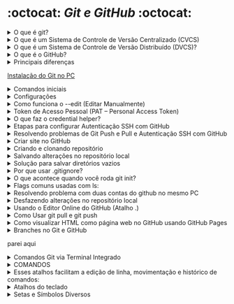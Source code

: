 # :octocat: *Git e GitHub* :octocat:

<!-- -------------------------------------------------------------------------------------------------------------------------------------------------------------- -->

<details><summary>O que é git?</summary>  
        
> O Git é um sistema de controle de versão distribuído (DVCS) que permite rastrear mudanças em arquivos de projetos, mantendo um histórico completo localmente no computador do desenvolvedor — sem necessidade de conexão com a internet ou servidor central.
Características principais:
- Controle de versão distribuído: cada desenvolvedor possui todo o histórico do projeto localmente.
- Alta performance e suporte a fluxo não linear: criação rápida de branches, merges eficientes e navegação complexa do histórico.
- Segurança e integridade: cada mudança é identificada por um hash (SHA‑1), garantindo que o histórico seja imutável e rastreável.
Código aberto: criado por Linus Torvalds e mantido por colaboradores (GPLv2).  
        
</details>  

<!-- -------------------------------------------------------------------------------------------------------------------------------------------------------------- -->

<details><summary>O que é um Sistema de Controle de Versão Centralizado (CVCS)</summary>
        
> Um CVCS (Centralized Version Control System) funciona com base em um repositório central onde todas as versões dos arquivos são armazenadas. Os desenvolvedores se conectam a esse servidor para fazer checkout de versões, enviar (commit) alterações e obter updates. É um modelo típico de cliente-servidor, onde:
    
- Os usuários baixam a versão mais recente do repositório central para suas máquinas.
- Fazem alterações localmente.
- Enviam (commit) essas alterações de volta ao repositório central.
- O servidor gerencia o histórico de versões e sincroniza os colaboradores.

Vantagens:

- Controle centralizado e visibilidade do que está sendo trabalhado.
- Curva de aprendizado mais baixa, mais fácil de configurar e usar — ideal para equipes menores e projetos simples.
- Bom com arquivos binários, pois não exige que cada usuário baixe todo o histórico.

Desvantagens:

- Ponto único de falha — se o servidor ficar offline, os commits e atualizações param.
- Dependência da rede: operações lentas ou travadas sem acesso ao servidor.
- Branching e merge costumam ser mais difíceis e propensos a conflitos.  

</details>  

<!-- -------------------------------------------------------------------------------------------------------------------------------------------------------------- -->

<details><summary>O que é um Sistema de Controle de Versão Distribuído (DVCS)?</summary>  
        
> Um DVCS (Distributed Version Control System) é um sistema de versionamento em que cada desenvolvedor possui uma cópia completa do repositório, incluindo todo o histórico de commits. Isso permite trabalhar offline, fazer commits locais, criar branches de forma ágil e depois sincronizar com outros repositórios quando necessário — sem depender de um servidor central.
    
Principais Vantagens:

- Alta disponibilidade e resiliência: todo clone funciona como um backup completo.
- Branching e merge eficientes: ramificações são rápidas e menos propensas a conflitos.
- Trabalho offline: operações como commits, diffs, log e reverts são feitas localmente, sem rede.

Importância dos DVCS hoje

1. Redundância e backup confiável - Cada desenvolvedor possui um repositório completo com histórico. Isso significa que, mesmo diante de falhas no servidor central, qualquer máquina local pode servir como uma fonte para restaurar o repositório principal.

2. Trabalho offline e maior produtividade - Operações como commit, diff, log e branch podem ser realizadas localmente, sem conexão com a internet, o que acelera o desenvolvimento e permite trabalhar em qualquer lugar.

3. Branches e merges fáceis e rápidos - DVCS tornam a criação de branches leve e ágil, e os merges são feitos localmente com mais rapidez, favorecendo workflows inovadores e experimentação segura.

4. Colaboração eficiente e escalável - Projetos open-source e equipes distribuídas se beneficiam de forma significativa: cada colaborador pode trabalhar à vontade, enviar pull requests, e mesclar alterações sem travar o fluxo de todos.

5. Desempenho elevado - Como a maioria das tarefas é feita localmente, o desempenho é superior — commits e outras operações são instantâneos comparados aos sistemas centralizados.

6. Traçabilidade e auditoria - É possível rastrear quem fez o quê, quando e por quê. Isso aumenta responsabilidade, facilita auditoria e manutenção de qualidade do código.

7. Resiliência contra falhas - Sem um ponto único de falha, o ambiente de desenvolvimento se torna robusto. Mesmo que o servidor central apresente problemas, o trabalho continua normalmente localmente.

8. Flexibilidade para workflows avançados - DVCS suportam modelos como forks, pull requests, emergentes em plataformas modernas (GitHub, GitLab etc.), facilitando revisões, CI/CD e governança distribuída.

9. Adotado por projetos e empresas líderes - Git, o DVCS mais usado, é padrão na comunidade de código aberto e adotado em larga escala por empresas como Google e Facebook. Ferramentas como Mercurial e Bazaar também se destacam nesse ecossistema.

10. Adoção ampla (Git como padrão de fato) - Git é hoje o sistema de controle de versão distribuído mais utilizado no mundo — estima-se que mais de 95% dos desenvolvedores o utilizem como sua ferramenta principal 

Vantagens: Controle de histórico, Trabalho em Equipe, Ramificação do projeto, Segurança, Organização.  

</details>  

<!-- -------------------------------------------------------------------------------------------------------------------------------------------------------------- -->

<details><summary>O que é o GitHub?</summary>

> O GitHub é uma plataforma online de hospedagem de repositórios Git, com foco em colaboração entre desenvolvedores.
> Permite que equipes armazenem, compartilhem e trabalhem em projetos de forma colaborativa na nuvem .

Recursos úteis do GitHub:

- Pull Requests: propôs, revisou e discute alterações antes de integrá-las ao código principal.
- Issues e quadros de projeto: ferramenta integrada para rastrear bugs ou gerenciar tarefas.
- Integração de CI/CD: com GitHub Actions, automatiza testes, builds e deploys.
- GitHub Pages: hospeda sites estáticos diretamente do repositório.
- Segurança e permissões avançadas: inclui autenticação, controle de acesso e varredura de código.
- Recursos sociais e comunidade: wikis, social graph, feeds para facilitar colaboração e networking.

Propriedade: atualmente é de propriedade da Microsoft (adquirida em 2018)  

</details>  

<!-- -------------------------------------------------------------------------------------------------------------------------------------------------------------- -->

<details><summary>Principais diferenças</summary>

|Aspecto	|Git	|GitHub|
|:-----:|:-----:|:-----:|
|Natureza|	Software de linha de comando, local	| Plataforma online, baseada na web |
|Controle de versão	| Gerencia histórico localmente |	Hospedagem de repositórios Git na nuvem |
|Colaboração |	Básica (via repositório remoto manual)	| Avançada (pull requests, issues, revisão de código)|
|Conexão com Internet	| Não necessária para operações básicas	| Requer para acessar recursos da plataforma|
|Interface	| CLI (ou GUI de terceiros)	| Interface web amigável, com integrados visuais|
|Licença/Propriedade |	Software livre e aberto	| Serviço comercial (Microsoft), com planos gratuitos e pagos|
|Recursos extras	| Controla versões, branching, merges	| Ferramentas sociais, CI/CD, wikis, GitHub Pages|

</details>

<!-- -------------------------------------------------------------------------------------------------------------------------------------------------------------- -->

[Instalação do Git no PC](https://git-scm.com/book/pt-br/v2/Come%C3%A7ando-Instalando-o-Git)  

<!-- -------------------------------------------------------------------------------------------------------------------------------------------------------------- -->

<details><summary>Comandos iniciais</summary>
<pre>
echo "# NomeDoProjeto" >> README.md   # Cria um README inicial
git init                              # Inicializa o repositório local (cria pasta .git)
git add README.md                     # Adiciona o arquivo README à "stage"
git commit -m "first commit"          # Commita com uma mensagem inicial
git branch -M main                    # Renomeia a branch padrão para "main" (opcional)
git remote add origin https://github.com/seu-usuario/NomeDoProjeto.git  # Adiciona o repositório remoto
git push -u origin main               # Envia os commits locais para o GitHub e configura o rastreamento
</pre>

</details>

<!-- -------------------------------------------------------------------------------------------------------------------------------------------------------------- -->

<details><summary>Configurações</summary>

Clique com botão direito do mouse em uma pasta que deseja vincular com o GitHub. E selecione a opção "Open Git Bash here"

Digite: <pre>git config</pre>

O comando git config serve para configurar o comportamento do Git, permitindo definir diversas preferências —  
desde sua identidade (nome e e-mail) até personalizações avançadas como aliases e temas de cores, em níveis diferentes (local, global ou de sistema).

Você pode aplicar configurações em três níveis distintos:

|Nível	|Escopo	|Arquivo afetado|
|:-----:|:-----:|:-----:|
|<pre>--system</pre>	|Afeta todos os usuários e repositórios do sistema	|Ex: /etc/gitconfig|
|<pre>--global</pre>	|Afeta apenas o usuário atual	|~/.gitconfig|
|<pre>--local</pre> (padrão)	|Afeta somente o repositório em que está usando	|.git/config|

**Definir nome de usuário e e-mail (identidade dos commits)**

<pre>
  git config --global user.name "Seu Nome"
  git config --global user.email "seu.email@example.com"

  Confira com git config --list 
  git config user.name - para visualizar o nome
  git config user.email - para visualizar o e-mail
</pre>

**Para que serve esse comando?**

> * O Git utiliza duas informações essenciais para identificar quem fez cada alteração em um repositório: o nome do autor (user.name) e o e-mail do autor (user.email). 
Cada commit é carimbado com esses dados, tornando possível rastrear a autoria das alterações.
> * O uso da flag --global faz com que essas configurações sejam aplicadas a todos os repositórios do usuário no sistema, armazenando-as no arquivo ~/.gitconfig.

<pre>
        git config init.defaultBranch                        #Retornar a branch padrão
        git config --global init.defaultBranch main          #Para modificar para main utiliza o comando
        git config --global --list                           # retorna todas as configurações globais
</pre>

serves para abrir o arquivo de configuração global do Git (~/.gitconfig) diretamente no editor de texto padrão do Git, 
permitindo que você visualize e edite manualmente as configurações globais.

**Alterar o nome de usuário e e-mail globalmente**

<pre>
        git config --global user.name "Seu Novo Nome"             # Isso sobrescreve os valores antigos com os novos.
        git config --global user.email "novo-email@exemplo.com"   # Isso sobrescreve os valores antigos com os novos.
        git config --global --list                                # para confirmar
</pre>

**Alterar para um repositório específico (configuração local)**  

<pre>
        git config user.name "Nome para este repo"        # afeta apenas o repositório atual e deixa o valor global intacto.
        git config user.email "email@repo.com"            # afeta apenas o repositório atual e deixa o valor global intacto.
</pre>

**Remover configurações existentes**  

<pre>
        git config --global --unset user.name
        git config --global --unset user.email

        # Para remover todas as entradas duplicadas
        git config --global --unset-all user.name
        git config --global --unset-all user.email
</pre>  

</details>

<!-- -------------------------------------------------------------------------------------------------------------------------------------------------------------- -->  

<details><summary>Como funciona o --edit (Editar Manualmente)</summary>

O Git utiliza uma variável chamada core.editor para definir qual editor será usado ao editar arquivos com git config --edit.

Se você ainda não definiu um editor personalizado, o comando git config --global --edit usará o editor padrão do sistema, 
que pode ser o vi, vim, nano, ou outro, dependendo da configuração.

Ao editar e salvar o arquivo, suas alterações são imediatamente aplicadas à próxima execução de comandos Git.

<pre>git config --global --edit</pre>

### Como sair do editor Vim

Saia do modo de inserção. Se estiver digitando (modo "INSERT"), pressione Esc para voltar ao modo normal.

Digite o comando de saída desejado:

:wq → write (salvar) e quit (sair): salva as mudanças e fecha.

:q! → quit sem salvar: descarta alterações e fecha o editor.

Pressione Enter para confirmar o comando.

### Se você não se sente confortável usando o Vim, pode configurar um editor mais amigável como Nano ou VS Code:

<pre>git config --global core.editor "nano"</pre>
#### ou
<pre>git config --global core.editor "code --wait"</pre>

Após realizar a alteração no VScode é só salvar e fechar

</details>

<!-- -------------------------------------------------------------------------------------------------------------------------------------------------------------- -->


<details><summary>Token de Acesso Pessoal (PAT – Personal Access Token)</summary>
        
Antes de gerar um token, é importante garantir que seu endereço de e-mail esteja verificado no GitHub.

* Acesse Settings (Configurações) da sua conta.
* Vá até Emails (normalmente na seção "Access" ou similar).
* Verifique se há algum e-mail com status “unverified” (não verificado) e clique em Resend verification email se necessário.

Usando o formato fine-grained (mais seguro).
* No GitHub, clique no seu perfil → Settings.
* Acesse Developer settings na barra lateral.
* Vá em Personal access tokens → Fine‑grained tokens.
* Clique em Generate new token.
* Preencha:
    * Nome do token (para você identificar depois).
    * Data de expiração.
    * Permissões: defina quais repositórios serão acessados e quais operações são permitidas (escolha com base no menor privilégio necessário).
* Clique em Generate token e copie imediatamente. Não será mostrado novamente.


#### Usando o formato classic (mais global)
* Vá em Settings → Developer settings → Personal access tokens → Tokens (classic).
* Clique em Generate new token (classic).
* Defina o nome, data de expiração e selecione scopes (como repo para acesso a repositórios privados e públicos).
* Gere e copie o token imediatamente.


## Como usar o token no Git (via HTTPS)

<pre>git clone https://github.com/usuario/repositorio.git</pre>

No prompt de Git: 
* Use seu nome de usuário normal do GitHub.
* Quando pedir a senha, cole o token no lugar.

Para repositórios já existentes, basta atualizar o remoto:

<pre>git remote set-url origin https://username:seu-token@github.com/usuario/repositorio.git</pre>

</details>  

<!-- -------------------------------------------------------------------------------------------------------------------------------------------------------------- -->  

<details><summary>O que faz o credential helper?</summary>
<pre>
        
git config --global credential.helper store

git config --global --show-origin credential.helper  # saber de onde uma configuração do Git está sendo lida

git config --global credential.helper store # armazenar permanentemente suas credenciais (usuário e senha ou token) em um arquivo no seu disco, 
permitindo que você autentique automaticamente em operações futuras sem precisar digitar os dados toda vez.

git config --global credential.helper "cache --timeout=3600"        # Cache por 1 hora  

</pre>
🧠 Saiba mais - https://git-scm.com/book/en/v2/Git-Tools-Credential-Storage

> Sem um helper configurado, o Git solicitará suas credenciais toda vez que precisar autenticar com um repositório remoto.
> O helper automatiza esse processo, evitando a repetição e garantindo mais segurança ou conveniência, dependendo do tipo de armazenamento escolhido.


**Por que usar um credential helper?**

> Além de evitar digitação repetitiva, os helpers melhoram a segurança — especialmente quando usam armazenamento criptografado,
> como keychains ou managers do sistema. Em repositórios sensíveis, isso protege tokens ou senhas de exposição desnecessária.

**Como remover ou resetar o helper?**

<pre>
        git config --global --unset credential.helper        # volte a pedir suas credenciais a cada operação.
        
</pre>  

</details>

<!-- -------------------------------------------------------------------------------------------------------------------------------------------------------------- -->


<details><summary>Etapas para configurar Autenticação SSH com GitHub</summary>

1. Verifique se você já tem uma chave SSH. No terminal (Git Bash, Terminal, etc.), rode:

<pre>ls -al ~/.ssh</pre>

Gere uma nova chave SSH (Caso não tenha). Para criar uma chave segura, prefira o algoritmo ed25519:

<pre>ssh-keygen -t ed25519 -C "seu_email@exemplo.com"        # A flag -C adiciona um comentário (geralmente seu e-mail), útil para identificar a chave depois</pre>        .

Se seu sistema não suportar ed25519, use RSA:

<pre>ssh-keygen -t rsa -b 4096 -C "seu_email@exemplo.com"</pre>

Adicione a chave SSH ao SSH-agent. Inicie o SSH agent:

<pre>eval "$(ssh-agent -s)"</pre>

E adicione sua chave privada gerada:

ssh-add ~/.ssh/id_ed25519

Se for RSA, ajusta o nome do arquivo conforme necessário.

Copie a chave pública para o GitHub. Copie o conteúdo da chave pública:

<pre>
        clip < ~/.ssh/id_ed25519.pub          # Windows:
        pbcopy < ~/.ssh/id_ed25519.pub        # macOS
        cat ~/.ssh/id_ed25519.pub             # Linux:
</pre>

Teste sua conexão SSH. No terminal, digite:

<pre>ssh -T git@github.com</pre>

Você deverá ver algo como: Hi username! You've successfully authenticated, but GitHub does not provide shell access.

Use URLs SSH em vez de HTTPS. Para clonar novos repositórios via SSH:

<pre>git clone git@github.com:usuario/repositorio.git</pre>

Se já tiver um remoto configurado com HTTPS, altere para SSH:

<pre>git remote set-url origin git@github.com:usuario/repositorio.git</pre>

Ou siga o caminho pelo link https://docs.github.com/pt/authentication/connecting-to-github-with-ssh/checking-for-existing-ssh-keys

Se você já vir arquivos como id_rsa e id_rsa.pub — você já possui um par de chaves. Caso contrário, precisa gerar um.

Escolher o editor padrão para mensagens de commit:

<pre>git config --global core.editor "code --wait"</pre>  

</details>  

<!-- -------------------------------------------------------------------------------------------------------------------------------------------------------------- -->  

<details><summary>Resolvendo problemas de Git Push e Pull e Autenticação SSH com GitHub</summary>

Esse erro:

> git@github.com: Permission denied (publickey).
> fatal: Could not read from remote repository.
> Please make sure you have the correct access rights
> and the repository exists.


> significa que o Git não conseguiu autenticar usando sua chave SSH ao tentar acessar o repositório remoto no GitHub.

🔍 O que causa esse erro?

Esse erro ocorre geralmente por um dos seguintes motivos:

| Causa | Explicação |
|:-----:|:-----:|
| ❌ Chave SSH não configurada | Você ainda não gerou ou adicionou uma chave SSH no seu computador.|  
| ❌ Chave SSH não adicionada ao GitHub | Você tem uma chave, mas ela não está registrada no GitHub. |  
| ❌ Usando o endereço SSH sem ter suporte para ele | Você está tentando usar git@github.com:... (via SSH), mas nunca configurou o acesso SSH. |  
| 🔐 Permissões incorretas no repositório | Seu usuário não tem permissão para acessar esse repositório. |  
| 🧱 Firewall/SSH bloqueado | Algumas redes corporativas ou educacionais bloqueiam conexões SSH. |  
✅ Como resolver passo a passo
🛠️ 1. Verifique se você já tem uma chave SSH  
No terminal, digite:  
> `ls ~/.ssh`  

Procure por arquivos como id_rsa e id_rsa.pub ou id_ed25519 e id_ed25519.pub.  
Se não tiver, crie com:  
> `ssh-keygen -t ed25519 -C "seu-email@example.com"`  
> Pressione Enter para aceitar os valores padrão.

🔑 2. Adicione a chave SSH ao GitHub  
> Copie o conteúdo da sua chave pública:
> `cat ~/.ssh/id_ed25519.pub`  
> Vá para https://github.com/settings/keys  
> Clique em "New SSH key".  
> Cole a chave no campo e dê um nome (ex: "Meu PC").  

🔄 3. Adicione sua chave SSH ao agente  
- Execute:
> `eval "$(ssh-agent -s)"`  
> `ssh-add ~/.ssh/id_ed25519`  

📡 4. Teste sua conexão com o GitHub  
> `ssh -T git@github.com`  
> Se tudo estiver certo, a resposta será algo como:  
> `Hi seu-usuario! You've successfully authenticated, but GitHub does not provide shell access.`  

🔁 5. Alternativa: Use HTTPS em vez de SSH   
> Se preferir evitar SSH, mude a URL do repositório para HTTPS:  
> `git remote set-url origin https://github.com/seu-usuario/repositorio.git`  
> Aí você usará seu login/senha (ou token) ao fazer git push/git pull.  

Apareceu este erro  

```
To github.com:seu-repo/pasta.git  
 ! [rejected]        main -> main (fetch first)  
error: failed to push some refs to 'github.com:seu-repo/pasta.git'    
hint: Updates were rejected because the remote contains work that you do not    
hint: have locally. This is usually caused by another repository pushing to    
hint: the same ref. If you want to integrate the remote changes, use    
hint: 'git pull' before pushing again.    
hint: See the 'Note about fast-forwards' in 'git push --help' for details.    
```

Esse erro:  

```  
! [rejected]        main -> main (fetch first)  
error: failed to push some refs to 'github.com:seu-repo/pasta.git'  
hint: Updates were rejected because the remote contains work that you do not  
hint: have locally.
```  
> significa que o repositório remoto (no GitHub) já tem commits que não existem no seu repositório local, e por isso o Git rejeitou seu git push para evitar sobrescrever essas mudanças.

🧠 O que está acontecendo?  
> Você está tentando dar git push para a branch main.  
> Mas o Git detectou que o repositório remoto tem commits diferentes dos seus.    
> Para proteger o histórico do projeto, o Git exige que você primeiro atualize sua cópia local com git pull.  

✅ Como resolver corretamente  
📌 Etapa 1: Fazer o pull (trazendo as mudanças do remoto)  
- Se você ainda não fez git pull, faça agora:  
- `git pull origin main --rebase`  
- O --rebase tenta aplicar suas mudanças por cima das que estão no GitHub, evitando um commit de merge.  

📌 Etapa 2: Resolver conflitos (se houver)  
- Se houver conflitos, o Git mostrará os arquivos com problemas. Aí você precisa:  
- Abrir os arquivos com conflito.  
- Corrigir os trechos marcados (<<<<<<<, =======, >>>>>>>).  
- Salvar os arquivos.  
- Adicionar ao stage novamente:  
- `git add .`

Continuar o rebase:  
- `git rebase --continue`

📌 Etapa 3: Agora sim, faça o push  
- Depois de resolver tudo e estar atualizado com o repositório remoto:  
- `git push origin main`  
- ❗ Alternativa perigosa (forçar push – só se você souber o que está fazendo)    
- Se você quiser descartar tudo o que está no GitHub e forçar seu código local a sobrescrever, use:  
        - `git push origin main --force`  

> ⚠️ Isso pode apagar mudanças no GitHub feitas por outras pessoas. Evite esse comando se estiver colaborando com outras pessoas ou se não tiver certeza do que está fazendo.  

✅ Resumo do caminho seguro   
> `git pull origin main --rebase`    
> corrige conflitos se houver  
> `git push origin main`  

</details> 

<!-- -------------------------------------------------------------------------------------------------------------------------------------------------------------- -->  


<details><summary>Criar site no GitHub</summary>  

Suba os arquivos para o GitHub  

Usando Git no terminal:  

> `git init`  
> `git add .`  
> `git commit -m "first commit"`  
> `git branch -M main`  
> `git remote add origin https://github.com/seu-usuario/meu-site.git`  
> `git push -u origin main`

Ou via GitHub (upload manual):  
- Acesse seu repositório no GitHub.  
- Vá em Add file > Upload files.  
- Selecione todos os arquivos do seu projeto.  
- Clique em Commit changes.  

Configure o GitHub Pages    
- No repositório, clique em Settings.  
- Vá em Pages (geralmente no menu lateral).  
- Em Source, selecione:  
  - Branch: main  
  - Folder: / (root)  
  - Clique em Save.  
GitHub vai gerar uma URL como:
`https://seu-usuario.github.io/meu-site/`

Acesse suas páginas  
| Página | URL |  
|:-----:|:-----:|
| index.html | https://seu-usuario.github.io/meu-site/ |  
| contato.html | https://seu-usuario.github.io/meu-site/contato.html |  
| sobre.html | https://seu-usuario.github.io/meu-site/sobre.html | 


</details>  

<!-- -------------------------------------------------------------------------------------------------------------------------------------------------------------- -->  

<details><summary>Criando e clonando repositório</summary>  

       mkdir nome_da_pasta                   # Criar uma pasta simples  
       mkdir pasta1 pasta2 pasta3            # Criar múltiplas pastas de uma vez  
       mkdir projetos/react/app              # Criar uma pasta dentro de outra (subpastas)  
       mkdir -p projetos/react/app           # Criar subpastas automaticamente com -p  
       cd nome_da_pasta                      # Acessar a pasta criada  
       git init                              # Cria um novo repositório Git localmente na pasta onde você executa o comando.  
       ls                                    # lista os arquivos e pastas do diretório atual no terminal.  
       cat                                   # cat é um comando do terminal que significa "concatenate", mas na prática é muito usado para visualizar arquivos de texto.  
       config                                # config é apenas o nome do arquivo. Pode ser qualquer arquivo de texto com esse nome.  
       cat config                            # Mostra o conteúdo do arquivo config  
       cat .git/config                       # Mostra as configurações do repositório Git local  
       git clone <URL>                       # Copia (clona) um repositório Git que está no GitHub (ou outro servidor) para a sua máquina.  
       cd ..                                 # Volta um nível de diretório
       git remote add origin <URL>           # Explicando por partes: git remote: comando usado para gerenciar repositórios remotos (ex: GitHub, GitLab, Bitbucket).
                                             # add: subcomando que adiciona um novo repositório remoto.
                                             # origin: é o nome padrão usado para se referir ao repositório remoto. Você pode dar outro nome, mas "origin" é o mais comum.
                                             # <URL>: é o endereço do repositório remoto (por exemplo, https://github.com/seu-usuario/seu-repo.git ou git@github.com:seu-usuario/seu-repo.git).
                                             # liga seu repositório local ao repositório remoto, para que você possa:
                                             # Enviar (push) suas alterações com git push origin main
                                             # Receber (pull) atualizações com git pull origin main
                                             # Clonar repositórios a partir desse endereço
      Exemplo de uso completo:               
      git init                               # inicia o repositório local
      git add .                              # adiciona os arquivos
      git commit -m "primeiro commit"
      git remote add origin https://github.com/usuario/repositorio.git
      git push -u origin main                # envia para o repositório remoto
      cat config                             # exibir as configurações locais do repositório Git.                                                  

1. Vá até o repositório no GitHub  
👉 https://github.com/marconi4000/cristo_exaltado  
2. Clique no botão verde <> Code - Ele fica perto do canto superior direito do repositório.  
3. Copie a URL de clonagem Você verá opções como:  
* HTTPS → Mais simples e comum  
https://github.com/marconi4000/cristo_exaltado.git  
* SSH → Mais avançado (requer chave SSH configurada)  
Para iniciantes, use a opção HTTPS.  
Clique no ícone de copiar 📋.  
4. Abra o terminal e rode:  
git clone https://github.com/marconi4000/cristo_exaltado.git  
5. Entre na pasta clonada:  
cd cristo_exaltado  

git clone https://github.com/marconi4000/cristo_exaltado.git nome-do-diretório    # Cria um clone de uma pasta e renomeia  
`git remote -v`                   # Como verificar os remotes existentes    
`git remote add origin <URL>`       # Conecta seu repositório local ao repositório remoto no GitHub (ou outro servidor Git), usando o nome `origin`.   

</details>  

<!-- -------------------------------------------------------------------------------------------------------------------------------------------------------------- -->  

<details><summary>Salvando alterações no repositório local</summary>

       mkdir nome_da_pasta                   # Criar uma pasta simples  
       mkdir pasta1 pasta2 pasta3            # Criar múltiplas pastas de uma vez
       cd nome_da_pasta                      # Acessar a pasta criada
       git init                              # inicia o repositório local
       git status                            # mostrar o estado atual do seu repositório Git — ou seja, ele te diz:
                                             # Se há arquivos modificados (não comitados)
                                             # Quais arquivos estão na staging area (prontos para commit)
                                             # Quais arquivos não estão sendo rastreados pelo Git
                                             # Em qual branch você está
                                             # Se seu branch está à frente ou atrás do remoto
       touch README.md                       # Criando o arquivo RAEDME.md
       git status                            # O arquivo RAEDME.md é um (untracked file:) sugere `git add <file>` para incluir 
       git add README.md                     # adicionar o arquivo README.md à "staging area" do Git.
                                             # Essas mudanças ainda não estão no histórico do Git (isso só acontece com git commit)
        git commit -m "first commit"         # salvar (registrar) oficialmente as alterações que estão na staging area
        git log                              # exibir o histórico de commits do seu repositório Git — ou seja, ele mostra tudo o que já foi salvo com git commit, 
                                             # em ordem cronológica (do mais recente para o mais antigo).
       git status                            # A área de trabalho está limpa

</details>  

<!-- -------------------------------------------------------------------------------------------------------------------------------------------------------------- -->  

<details><summary>Solução para salvar diretórios vazios</summary>

        mkdir minha-pasta-vazia
        touch minha-pasta-vazia/.gitkeep                        # Solução padrão: usar um arquivo .gitkeep
        git add minha-pasta-vazia/.gitkeep
        git commit -m "Mantém diretório vazio com .gitkeep"


</details> 
<!-- -------------------------------------------------------------------------------------------------------------------------------------------------------------- -->

<details><summary>Por que usar .gitignore?</summary>                   

O .gitignore é um arquivo de texto onde você escreve quais arquivos ou pastas o Git deve ignorar — ou seja, não rastrear, não adicionar e não fazer commit.                 
- Ele é essencial para evitar que você envie arquivos desnecessários, grandes ou sensíveis para o seu repositório.                 
Em um projeto real, você geralmente tem arquivos que não devem ir para o repositório, como:                 
- Arquivos temporários ou de cache                 
- Configurações locais (ex: senhas, chaves de API)                
- Dependências geradas automaticamente               
- Arquivos do seu editor (ex: .vscode/, .DS_Store no macOS)               
`touch .gitignore`       # criar se estiver usando Git Bash                   
Criar manualmente:                   
- Clique com o botão direito na pasta do projeto                  
- Vá em Novo > Documento de Texto                      
- Renomeie para .gitignore (sem extensão .txt!)                   
- Editar o .gitignore e adicionar os itens a ignorar                   
```                 
# Ignorar cache do Python             
__pycache__/             

# Ignorar logs temporários           
logs/           

# Ignorar configurações do VS Code              
.vscode/           

# Ignorar arquivos com senhas              
config.env               

# Ignorar arquivos de resultado automático            
resultado.txt            
```
- Verificar com git status                    
- Se o Git ainda estiver rastreando arquivos que deveriam ser ignorados.                   
- Isso acontece se você já adicionou esses arquivos antes de criar o .gitignore. Para corrigir:                  
- `git rm --cached config.env resultado.txt -r`                
- Depois: `git commit -m "Remove arquivos que agora estão no .gitignore"`               
- Agora, os arquivos ignorados não serão mais comitados                
- Você pode usar git add . e git commit -m "mensagem" tranquilamente — o Git só vai adicionar o que não está no .gitignore.

---

mkdir resumos
touch resumos/resumo-aula1.md
`echo resumos/ > .gitignore` # "ignore a pasta resumos/ e tudo que estiver nela"
  - Ele cria (ou sobrescreve) o arquivo .gitignore com o conteúdo: `texto/`
  - Ou seja, o Git vai ignorar a pasta chamada `texto/` (ou qualquer pasta com esse nome no projeto).
  - O Git vai ignorar tudo que estiver dentro da pasta texto/.
        > sobrescreve o arquivo - apagar tudo e deixar só texto/
        >> Se quiser adicionar a linha sem apagar o que já existe, use >> (duas setas): `echo texto/ >> .gitignore`

        mkdir texto
        echo texto/ > .gitignore        # cria (ou sobrescreve) o arquivo .gitignore com o conteúdo: `texto/`
                                        # o Git vai ignorar a pasta chamada texto/ (ou qualquer pasta com esse nome no projeto)
                                        # > sobrescreve o arquivo
        echo texto/ >> .gitignore       # >> adicionar a linha sem apagar o que já existe
        echo > .gitignore               # Se o arquivo .gitignore não existia, ele será criado vazio. 
                                        # Se o arquivo já existia, seu conteúdo será apagado e ele ficará completamente em branco
        cat .gitignore                  # checar o que tem no arquivo
                                          
</details> 
<!-- -------------------------------------------------------------------------------------------------------------------------------------------------------------- -->


<details><summary>O que acontece quando você roda git init?</summary>  
Cria uma pasta oculta chamada .git dentro da pasta atual  
Essa pasta .git contém todos os dados e histórico de versões do repositório  
A partir daí, você pode usar comandos como git add, git commit, git branch, git status, etc.  
```
mkdir meu-projeto
cd meu-projeto
git init
```  
</details>

<!-- -------------------------------------------------------------------------------------------------------------------------------------------------------------- -->

<details><summary>Flags comuns usadas com ls:</summary> 
        
Comando	O que faz
ls -l	                # Lista no formato "detalhado" (mostra permissões, dono, tamanho, data)
ls -a	                # Mostra todos os arquivos, incluindo os ocultos (que começam com .)
ls -la ou ls -al	# Combina as duas: lista tudo e mostra detalhes
ls -lh	                # Mostra tamanho de arquivos de forma legível (KB, MB, etc.)
ls nome-da-pasta	# Lista os arquivos dentro de uma pasta específica

</details>

<!-- -------------------------------------------------------------------------------------------------------------------------------------------------------------- -->  

<details><summary>Resolvendo problema com duas contas do github no mesmo PC</summary> 

Configurar sua máquina para:   
- Usar Conta1 do GitHub com chave SSH   
- Garantir que o repositório remoto use a autenticação correta   
- Evitar conflitos com a Conta2   
      
💻 1. Verificar se você já tem chaves SSH   
- Abra o terminal e execute: `ls ~/.ssh`     
- Procure arquivos como: `id_rsa / id_rsa.pub`, `id_ed25519 / id_ed25519.pub` ou `id_ed25519_conta1`     
- Se já tiver uma chave usada pela Conta2, não se preocupe — vamos criar uma nova para a Conta1.        
     
🔐 2. Criar uma nova chave SSH para a Conta1
- No terminal:
- `ssh-keygen -t ed25519 -C "seu-email-da-conta1@exemplo.com" -f ~/.ssh/id_ed25519_conta1`
- Pressione Enter para aceitar o local sugerido
- Pode deixar a senha em branco ou colocar uma, se quiser mais segurança
- Isso vai criar dois arquivos:
- `~/.ssh/id_ed25519_conta1 (chave privada)`
- `~/.ssh/id_ed25519_conta1.pub (chave pública)`     
              
🧠 3. Adicionar a chave ao ssh-agent                
- No terminal:
- `eval "$(ssh-agent -s)"`
- `ssh-add ~/.ssh/id_ed25519_conta1`
            
🧷 4. Adicionar a chave pública no GitHub (Conta1)               
- Copie a chave pública:                
- `cat ~/.ssh/id_ed25519_conta1.pub`                    
- Vá para https://github.com/settings/keys                        
- Clique em "New SSH key"                      
- Cole a chave no campo, dê um nome (ex: Chave do meu PC) e clique em Add SSH Key              
                         
🛠️ 5. Configurar o arquivo SSH para múltiplas contas                    
- Edite ou crie o arquivo de configuração SSH:
- `ano ~/.ssh/config` se não funcioonar tente `nano ~/.ssh/config`
- Adicione este bloco ao final:
- Conta1 do GitHub                      
```                 
Host github-conta1                   
    HostName github.com                 
    User git                   
    IdentityFile ~/.ssh/id_ed25519_conta1              
```
- Salvar	CTRL + O → Enter     
- Sair	        CTRL + X     
- Importante: Esse "apelido" github-conta1 será usado para diferenciar da outra conta.
- Testar a conexão SSH com o GitHub da Conta1. Execute este comando no terminal:
- `ssh -T git@github-conta1`                           
- configure o repositório local para usar o remote com o host github-conta1, assim ele usa a chave certa:
- `git remote set-url origin git@github-conta1:conta1/nome-do-repo.git`
- Faça um commit e tente dar push para garantir que tudo está ok:
  - `git add .`
  - `git commit -m "Teste de push com Conta1 configurada"`
  - `git push origin main`
- Se apareceu isso:
  ```
  Apareceu isto: ! [rejected] main -> main (fetch first) error: failed to push some refs to 'github-conta1:conta1/repo.git' hint: Updates were rejected because the remote contains work that you do not hint: have locally. This is usually caused by another repository pushing to hint: the same ref. If you want to integrate the remote changes, use hint: 'git pull' before pushing again. hint: See the 'Note about fast-forwards' in 'git push --help' for details.
  ```
- Faça um pull para baixar e mesclar as mudanças do remoto: `git pull origin main --rebase`
- O --rebase vai aplicar suas mudanças por cima das que já estão no remoto, deixando o histórico mais limpo.
- Se der conflito, o Git vai avisar, e aí você resolve os conflitos nos arquivos e faz: `git add <arquivos-resolvidos>` e `git rebase --continue`
- Tente novamente a flag `git push origin main`                               

🌐 6. Clonar ou configurar o repositório com a Conta1                        
- Se for clonar um repositório da Conta1:                  
  - `git clone git@github-conta1:conta1/nome-do-repo.git`                            
- Perceba que usamos github-conta1 em vez de github.com no início.                        
- Se você já tem o repositório clonado, altere a URL remota:                                 
  - `cd nome-do-repo/`
  - `git remote set-url origin git@github-conta1:conta1/nome-do-repo.git`

👤 7. Configurar nome e e-mail da Conta1 (somente neste repositório)                                  
- `git config user.name "Seu Nome da Conta1"`                   
- `git config user.email "seu-email-da-conta1@exemplo.com"`                       
- Você pode confirmar com:                           
  - `git config --list`                      

✅ Agora você pode usar Git normalmente:             
- git add .            
- git commit -m "mensagem"             
- git push origin main (ou a branch correta)                   
- E tudo será feito com a Conta1, via a chave SSH correta.                         

</details>

<!-- -------------------------------------------------------------------------------------------------------------------------------------------------------------- -->  

<details><summary>Desfazendo alterações no repositório local</summary> 
        

        rm -rf <arquivo> ou <pasta>                 # apagar arquivos e pastas sem pedir confirmação
        git restore nome-do-arquivo                 # voltar para a versão anterior (do último commit)
        git restore .                               # Desfazer várias alterações de uma vez
        git restore --staged arquivo.txt            # Retirar arquivos da staging area (desfazer o git add)
        git commit --amend -m "Nova mensagem"       # editar o último commit feito no Git.
        git commit --amend                          # Corrigir a mensagem do commit anterior	
                                                    # Abre o editor para você escrever uma nova
                                                    # 📂 Adicionar arquivos esquecidos no commit anterior
                                                    # Junta os arquivos ao commit já feito
                                                    # 🧹 Corrigir um commit logo após tê-lo feito (sem criar um novo)	
                                                    # Substitui o commit anterior
        git reset --soft <hash-do-commit>           # Voltar o ponteiro do HEAD e da branch atual para um commit anterior, mantendo os arquivos no stage (index).
                                                    # Ele desfaz commits mais recentes, mas: Mantém suas alterações; Mantém os arquivos já preparados para commit (staged)
                                                
Exemplo prático:            
Imagine o seguinte histórico de commits:                  
`A - B - C - D  ← HEAD (main)`                  
Você quer voltar para o commit B, e "desfazer" C e D, mas não quer perder o conteúdo dessas mudanças.                    
Você roda:                                 
`git reset --soft <hash-do-commit-B>`                 
O que acontece:               
O ponteiro HEAD volta para B              
Os commits C e D saem do histórico                                         
As mudanças de C e D ficam como se estivessem prontas para commit (staged)                     
🎯 Quando usar --soft?                         
- Quando você quer reescrever os últimos commits                       
- Quando comitou antes da hora                                                     
- Quando quer juntar vários commits em um só (com git commit --amend depois)

        git log                                     # lista de todos os commits
        git reset --mixed <hash-do-commit>          # é usado para voltar o seu repositório local para um commit anterior,
                                                    # removendo os commits mais recentes, sem apagar os arquivos modificados.
                                                    # Move o ponteiro da branch (HEAD) para o commit indicado
                                                    # Remove os commits posteriores
                                                    # Mantém as alterações feitas nos arquivos, mas retira elas da staging area
                                                    # Desfazer os commits, mas continuar com as alterações nos arquivos, só que ainda não prontas para commit.

Exemplo prático:
Imagine o seguinte histórico de commits:
A -- B -- C -- D  ← HEAD (main)
Se você rodar:
`git reset --mixed B`
O que acontece:
O ponteiro HEAD volta para o commit B
Os commits C e D são removidos do histórico local
As alterações feitas em C e D:
Permanecem nos arquivos
Estão fora da staging area (como se você tivesse editado os arquivos, mas não dado git add)
🎯 Quando usar git reset --mixed?
- Quando você cometeu várias mudanças, mas quer reorganizar os commits
- Quando cometeu algo errado e quer refazer o commit, mantendo as alterações
- Quando quer "descomitar", mas não perder os arquivos modificados


                git reflog                        # ver todo o histórico de movimentações do HEAD — ou seja,
                                                  # acompanhar tudo que aconteceu no seu repositório local, incluindo commits, resets, merges, checkouts, etc.

Recuperar commits perdidos
Você cometeu um erro com `git reset --hard`, `git checkout`, ou deletou uma branch?
Use `git reflog` para ver os commits anteriores e voltar para eles.

        `git restore --staged diretorio/arquivo.md`        # remover um arquivo da staging area (index) — ou seja, desfazer um git add.
                                                           # tirar um arquivo da preparação para commit, mas sem apagar as alterações que você fez nele.
                                                           
|Tipo de Reset	|Histórico (HEAD)	|Staging Area (Index)	|Arquivos no disco (Working Directory)|
|:---:|:---:|:---:|:---:|
|--soft	|✅ Altera|	✅ Mantém|	✅ Mantém|
|--mixed (padrão)|	✅ Altera|	❌ Limpa|	✅ Mantém|
|--hard	|✅ Altera|	❌ Limpa|	❌ Apaga (volta ao último commit)|


</details>


<!-- -------------------------------------------------------------------------------------------------------------------------------------------------------------- -->  

<details><summary>Usando o Editor Online do GitHub (Atalho .)</summary> 
            
📌 O que é o Editor Online do GitHub?

> O GitHub oferece uma versão baseada na web do Visual Studio Code (VS Code), chamada de GitHub.dev. Ele permite editar qualquer repositório diretamente no navegador, sem precisar clonar localmente.

Você pode acessá-lo de duas formas:

 - Pressionando . em qualquer repositório aberto no GitHub.
- Digitando manualmente github.dev no lugar de github.com na URL.

🚀 Como Abrir o Editor            
✅ Método 1: Atalho com .
- Acesse qualquer repositório no GitHub (por exemplo: https://github.com/usuario/repositorio).
- Com o repositório aberto, pressione a tecla . (ponto) no seu teclado.
- O navegador abrirá automaticamente o editor online no endereço:
https://github.dev/usuario/repositorio.

✅ Método 2: Alterando a URL
- Pegue a URL do repositório (ex: https://github.com/usuario/repositorio).
- Substitua github.com por github.dev:
https://github.dev/usuario/repositorio.

🧠 O Que Você Pode Fazer no Editor  
✅ Navegar pelos arquivos do repositório.  
✅ Editar arquivos de código, Markdown, JSON, YAML, etc.  
✅ Commitar alterações diretamente para a branch atual.  
✅ Criar novas branches.  
✅ Criar pull requests.  
✅ Visualizar histórico de commits.  
✅ Usar atalhos e extensões compatíveis com o VS Code (limitado).  

|⚙️ Funcionalidade	|Disponível |
|:-----:|:-----:| 
|Edição de arquivos	|✅ Sim| 
|Interface do VS Code	|✅ Sim|
|Terminal integrado	|❌ Não|
|Execução de código	|❌ Não|
|Git integrado	        |✅ Sim|  
|Extensões	        |⚠️ Limitado|  
|Preview de Markdown	|✅ Sim|  

⚠️ Não é possível rodar código ou abrir um terminal, pois ele roda apenas no navegador, sem backend.

📤 Como Salvar e Committar Alterações
- Após editar um arquivo, ele aparecerá com um círculo azul indicando mudanças.
- Clique no ícone de source control (ícone de ramificação à esquerda).
- Escreva uma mensagem de commit.
- Clique em "Commit" para salvar.
- Se quiser, use “Push” para enviar para o repositório (se tiver permissão).

🛠️ Dicas Úteis
- Use Ctrl + P para buscar rapidamente arquivos.
- Use Ctrl + Shift + E para alternar para o explorador de arquivos.
- Use Ctrl + Shift + P para abrir a paleta de comandos.

Para contribuições rápidas em projetos open source, é uma alternativa prática ao VS Code instalado localmente.

🧑‍💻 Quando Usar
- Corrigir erros rápidos em projetos.
- Fazer revisões de pull requests.
- Contribuir com projetos open source sem clonar.
- Escrever documentação diretamente no GitHub.

</details>  


<!-- -------------------------------------------------------------------------------------------------------------------------------------------------------------- -->  

<details><summary>Como Usar git pull e git push</summary>  

> `git init`  
> `git add .`  
> `git commit -m "first commit"`  
> `git branch -M main`  
> `git remote add origin https://github.com/seu-usuario/NomeDoProjeto.git`  
> `git push -u origin main`
##### OU   
> `git pull origin main`  

🔄 Entendendo git pull e git push  
| Comando | Para que serve |  
|:-----:|:-----:|   
| git pull | Atualiza seu repositório local com mudanças do remoto |     
| git push | Envia suas alterações locais para o repositório remoto |  

🛠️ Pré-requisitos  
> - Antes de usar git pull e git push, é preciso:
> - Ter o Git instalado (site oficial).    
> - Ter um repositório remoto configurado (ex: no GitHub).  
> - Ter feito o git clone do repositório (ou já estar trabalhando em um).  
> - Estar logado/autenticado se o repositório exigir (via HTTPS ou SSH).  

✅ Etapa 1: Clonar um repositório (se ainda não tiver feito)  
> `git clone https://github.com/usuario/repositorio.git`  
`cd repositorio`  
> Isso cria uma cópia local do repositório remoto.  

✅ Etapa 2: Fazer mudanças e commit (simulação)  
Suponha que você editou um arquivo ou criou um novo:
> `touch exemplo.txt`  
`echo "Olá, Git!" > exemplo.txt`  
`git add exemplo.txt`  
`git commit -m "Adiciona o arquivo exemplo.txt"`  

Agora você tem mudanças committadas localmente, prontas para serem enviadas.  
📤 git push: Enviando mudanças para o repositório remoto

🔎 O que faz?  
> Envia seus commits locais para o repositório remoto (ex: GitHub).

▶️ Comando:  
> `git push origin nome-da-branch`  

Exemplo:  
> `git push origin main`  

💡 Dica:  
> - Se for a primeira vez empurrando uma branch nova:
> - `git push -u origin minha-nova-branch`
> - O -u faz com que a próxima vez você possa usar apenas git push.

📥 git pull: Atualizando seu repositório com as mudanças do remoto  
🔎 O que faz?
> - Baixa novas alterações do repositório remoto
> - Integra essas mudanças na sua branch atual

▶️ Comando:  
> - `git pull origin nome-da-branch`

Exemplo: 
> - `git pull origin main`

Esse comando é equivalente a:  
> - `git fetch origin`
> - `git merge origin/main`

🔄 Quando usar?  
> - Antes de começar a programar: para garantir que você está com a versão mais atualizada.
> - Antes de dar push: para evitar conflitos.

🧩 Conflitos de Merge
> - Se ao dar git pull aparecerem conflitos, o Git vai informar quais arquivos precisam ser resolvidos. Você deve:  
> - Abrir os arquivos indicados.  
> - Resolver os conflitos manualmente (removendo marcações do Git).  

Salvar os arquivos.
> - Fazer um commit:
> - `git add arquivo-com-conflito`
> - `git commit -m "Resolve conflito"`

🔄 Exemplo Completo do Fluxo    
1. Clonar o projeto (uma vez só)  
> - `git clone https://github.com/usuario/repositorio.git`
> - `cd repositorio`

2. Criar nova branch (opcional)  
> - `git checkout -b nova-feature`

3. Fazer alterações  
> - `echo "Algo novo" > novo-arquivo.txt`  
> - `git add novo-arquivo.txt`  
> - `git commit -m "Adiciona novo-arquivo.txt"` 

4. Atualizar o repositório local antes de enviar (boa prática)
> - `git pull origin main`

5. Enviar alterações
> - `git push origin nova-feature`

🛑 Erros comuns  
|Erro |	Causa provável	| Solução  |
|:-----:|:-----:|:-----:|
| `rejected non-fast-forward` | Seu repositório está desatualizado | Use `git pull antes de dar push` |  
| `authentication failed` | Credenciais erradas ou token expirado | Atualize suas credenciais/token do GitHub |
| `merge conflict` | Alterações conflitantes | Resolva os conflitos manualmente |

📚 Resumo  

| Ação | Comando |  
|:-----:|:-----:|
| Atualizar com mudanças do repositório remoto | `git pull origin nome-da-branch` |  
| Enviar alterações locais para o remoto | `git push origin nome-da-branch`|

> `git init`  
> `git add .`  
> `git commit -m "first commit"`  
> `git branch -M main`  
> `git remote add origin https://github.com/seu-usuario/NomeDoProjeto.git`  
> `git push -u origin main`
##### OU   
> `git pull origin main`  

</details>  


<!-- -------------------------------------------------------------------------------------------------------------------------------------------------------------- -->  

<details><summary>Como visualizar HTML como página web no GitHub usando GitHub Pages</summary>  

Como visualizar HTML como página web no GitHub usando GitHub Pages
1. O que é o GitHub Pages?
O GitHub Pages é um serviço gratuito do GitHub que transforma seu repositório em um site estático.
Ele é usado para hospedar sites pessoais, projetos, documentação, blogs etc — tudo diretamente do seu repositório.
2. Passo a passo para ativar e visualizar seu HTML
Passo 1: Tenha seu arquivo HTML no repositório
Certifique-se de que seu arquivo .html esteja no repositório — geralmente na raiz (/) ou na pasta docs/.
Exemplo: index.html
Passo 2: Acesse as configurações do seu repositório
No GitHub, vá até o seu repositório.
Clique na aba Settings (Configurações).
Passo 3: Configure o GitHub Pages
No menu lateral, clique em Pages (geralmente na seção “Code and automation”).
Na seção “Source” (Fonte), selecione a branch onde está seu arquivo HTML (normalmente main ou master).
Escolha a pasta onde está o arquivo (root / ou /docs).
Clique em Save.
Passo 4: Acesse o link do seu site
Após alguns segundos (pode levar alguns minutos para publicar), o GitHub mostrará o endereço do seu site, algo como:
https://seu-usuario.github.io/nome-do-repositorio/
Acesse esse link no navegador e verá seu arquivo HTML renderizado como página web.
3. Dicas extras
O arquivo principal do seu site precisa ser index.html na raiz ou na pasta selecionada para que seja carregado automaticamente.
Você pode adicionar CSS, JavaScript e outras páginas HTML, e navegar entre elas usando links relativos.
Atualize o repositório com commits e o site será atualizado automaticamente.
4. Exemplo prático
Suponha que você tenha um repositório chamado meu-site com o arquivo index.html na raiz.
Depois de configurar o GitHub Pages apontando para a branch main e pasta /, o site ficará disponível em:
https://seu-usuario.github.io/meu-site/

</details>  

<!-- -------------------------------------------------------------------------------------------------------------------------------------------------------------- -->  

<details><summary>Branches no Git e GitHub</summary> 

🧠 O que é uma branch?
> Uma branch (ramificação) é como uma cópia da sua linha de desenvolvimento principal, onde você pode trabalhar em funcionalidades ou correções de forma isolada, sem afetar o restante do projeto.  
Exemplos de uso de branches:    
- Desenvolver uma nova funcionalidade (feature/login)    
- Corrigir um bug (fix/header-bug)    
- Testar uma ideia experimental     
- Separar ambientes (ex: dev, staging, main)        

🛠️ Comandos Básicos de Branch no Git  
1. Criar uma nova branch  
`git branch nome-da-branch`  
Exemplo:  
`git branch feature/cadastro`  
2. Trocar para outra branch  
`git checkout nome-da-branch`  
Exemplo:  
`git checkout feature/cadastro`  
✅ Dica: Desde o Git 2.23, você pode usar o git switch:  
`git switch feature/cadastro`  
3. Criar e já trocar para a nova branch (atalho)  
`git checkout -b nome-da-branch`  
Exemplo:  
`git checkout -b fix/menu`  
4. Listar todas as branches  
`git branch`  
As branches locais aparecerão, e a atual estará com *.  
5. Deletar uma branch local  
`git branch -d nome-da-branch`  
⚠️ Use -D (maiúsculo) se quiser forçar a exclusão.  
🔀 Mesclando branches (merge)  
Quando você termina uma tarefa em uma branch e quer integrá-la à principal (main, por exemplo), usa-se o merge.  
Exemplo de fluxo:   
`git checkout main`  
`git pull origin main`  
`git merge feature/cadastro`  

🧼 Resolver conflitos de merge  
Às vezes, dois arquivos são editados ao mesmo tempo em diferentes branches. O Git não sabe qual versão manter, então você precisa resolver manualmente.
Você verá marcações assim num arquivo:  

<<<<<<< HEAD  
versão da branch atual  
=======  
versão da branch que está sendo mesclada  
>>>>>>> feature/nova-funcionalidade  

Basta editar, salvar e depois:  
`git add .`  
`git commit`  
🚀 Subindo branches para o GitHub  
1. Enviar a branch para o GitHub  
`git push origin nome-da-branch`  
Exemplo:  
`git push origin feature/cadastro`  
2. Criar um Pull Request (PR)  
Vá até o GitHub → clique em "Compare & Pull Request" para mesclar sua branch com a principal.  
Você pode:  
- Adicionar descrição  
- Marcar revisores  
- Adicionar labels  
🧪 Branches remotas x locais  
- Branch local: existe só na sua máquina.  
- Branch remota: está no GitHub (ou outro repositório remoto).   
- Para ver todas as branches, inclusive remotas: `git branch -a`    
🧹 Limpar branches antigas   
- Deletar branch no GitHub: `git push origin --delete nome-da-branch`  
- Exemplo: `git push origin --delete fix/menu`    
📚 Fluxos comuns com branches  
1. Feature Branch Workflow  
- main: sempre com código pronto para produção.  
- dev: para desenvolvimento geral.  
- feature/*: para cada funcionalidade.  
2. Git Flow (mais formal)  
`main  
develop  
feature/*  
release/*  
hotfix/*`   
✅ Boas práticas com branches  
- Use nomes claros e descritivos: feature/login, bugfix/header, hotfix/deploy-crash.     
- Trabalhe com Pull Requests para facilitar a revisão de código.    
- Sempre atualize a main antes de mesclar (merge).   
- Delete branches que não são mais usadas.  
👨‍💻 Exemplo prático completo:  
Comece na branch principal  
`git checkout main`  
`git pull`  
Crie uma nova funcionalidade  
`git checkout -b feature/formulario`  
...faça alterações no código...  
`git add .`  
`git commit -m "feat: cria formulário de cadastro"`  
Envie para o GitHub  
`git push origin feature/formulario`  
No GitHub, crie um Pull Request  
Após aprovação:  
`git checkout main`    
`git pull`    
`git merge feature/formulario`  
`git push`  
Delete a branch local e remota  
`git branch -d feature/formulario`  
`git push origin --delete feature/formulario`  

---

COMANDOS ÚTEIS 
`echo "#commit-1-branch-main" > commit-1-main.txt`

`echo "#commit-1-branch-main"`   
- O comando echo imprime uma mensagem na saída padrão (normalmente, no terminal).
Neste caso, ele imprime a string "#commit-1-branch-main".   
🔹 `>`   
- Esse símbolo > é um operador de redirecionamento.   
- Ele redireciona a saída do comando para um arquivo.  
- Se o arquivo não existir, ele será criado.  
- Se o arquivo já existir, ele será sobrescrito (vai apagar o conteúdo anterior e colocar o novo).  
🔹 `commit-1-main.txt`     
- É o nome do arquivo que será criado ou sobrescrito.    
Neste exemplo, será criado um arquivo de nome commit-1-main.txt, contendo o texto #commit-1-branch-main.   

Exemplo prático em Git   
`echo "#commit-1-branch-main" > commit-1-main.txt`   
`git add commit-1-main.txt`   
`git commit -m "feat: adiciona arquivo commit-1-main.txt na branch main"`  
`git log` para visualizar os commits e as hashs  
- Se você quiser adicionar uma nova linha ao final do arquivo (sem sobrescrever), use >> em vez de >:     
- `echo "nova linha" >> commit-1-main.txt`  

`git checkout -b teste` # A flag -b no comando git checkout serve para criar uma nova branch e trocar para ela imediatamente.  
:rotating_light:  
O comando `git switch -c teste` serve para criar uma **nova branch chamada teste** e alternar para ela imediatamente — ou seja, ele faz a mesma coisa que `git checkout -b teste`, mas com uma **sintaxe mais moderna e clara**.  
- `git switch`: usado para trocar de branch (introduzido no Git 2.23 para melhorar a clareza).  
- `-c`: significa "create" (criar).  
- `teste`: é o nome da nova branch que você quer criar.

`git log`        # A branch teste está apontando para o mesmo commit da barnch main
Quando você cria uma nova branch a partir de outra, o que acontece?

Quando você está em uma branch (por exemplo, main) e cria uma nova branch (por exemplo, feature), essa nova branch aponta exatamente para o mesmo commit onde você estava no momento da criação.  
📌 Significa que:  
- Ambas as branches (main e feature) compartilham o mesmo histórico até aquele ponto.  
- A nova branch (feature) começa do exato commit onde a branch atual está.  

📊 Visualizando:    
Suponha que seu histórico atual seja assim, e você está na branch main:  
`A -- B -- C  (HEAD -> main)`  
Agora você roda:   
`git switch -c feature`  
Resultado:
`A -- B -- C  (main, feature, HEAD)`
As branches main e feature agora apontam para o mesmo commit C.
O HEAD aponta para feature, porque você trocou de branch.

Ao realizar um novo commit, Esse commit para a apontar para a branch feature.   
Você tem:   
`A -- B -- C  (HEAD -> feature, main)`   
Você está na branch feature. Agora você faz um novo commit (ex: D):    
`git add .`   
`git commit -m "Novo recurso"`   
O Git faz isso:      
A -- B -- C  (main)     
&nbsp;&nbsp;&nbsp;&nbsp;&nbsp;&nbsp;&nbsp;&nbsp;&nbsp;&nbsp;&nbsp;\     
&nbsp;&nbsp;&nbsp;&nbsp;&nbsp;&nbsp;&nbsp;&nbsp;&nbsp;&nbsp;&nbsp;&nbsp;&nbsp;D  (HEAD -> feature)       
              
O que aconteceu:      
- O commit D foi criado.     
- A branch feature foi atualizada para apontar para D.      
- A branch main continua parada no commit C.   
- O ponteiro HEAD (que sempre aponta para a branch atual) acompanha a feature.   

`git checkout main`        # trocar para a branch main no seu repositório Git   
`git switch main`          # focado apenas em trocar de branch - comando mais claro e atual   

Aplicar as mudanças feitas em teste na main   
Certifique-se de estar na branch main   
`git merge teste`        # Pega todas as mudanças da branch teste e aplica na branch main.
Se não houver conflitos, o Git cria um novo commit de merge automaticamente.
Se houver conflitos, o Git vai avisar, e você precisará resolvê-los manualmente.

Exluir a branch teste
`git branch`                            # Checar as braches existentes
`git branch -d nome-da-branch`	        # Deleta a branch local (se ela já foi mesclada).
`git branch`                            # Checar se a branch foi pro saco



`git restore`                           # para recuperar arquivos individuais
`git branch -v`                         # Mostra o hash abreviado do último commit e a mensagem desse commit em cada branch.
                                        # `*` → indica a branch atual (a que você está no momento).
`git branch -v`                         # Mostra ainda mais detalhes.
`git branch`	                        # Lista todas as branches locais e indica a atual com *.
`git branch nome-da-branch`	        # Cria uma nova branch com o nome especificado.
`git branch -d nome-da-branch`	        # Deleta a branch local (se ela já foi mesclada).
`git branch -D nome-da-branch`	        # Força a exclusão da branch, mesmo sem merge.
`git branch -m novo-nome`	        # Renomeia a branch atual para novo-nome.
`git branch -a`	                        # Lista todas as branches, locais e remotas.



</details>  


parei aqui

<!-- 
        Cria espaços vazios                     &nbsp;
        Negrito	                                Ctrl + B	
        Itálico	                                Ctrl + I	
        Riscado	                                Alt + Shift + 5	
        Código em linha	                        Ctrl + E	
        Bloco de código	                        Ctrl + Shift + E	
        Lista ordenada	                        Ctrl + Shift + 7	
        Lista com marcadores	                Ctrl + Shift + 8	
        Citação (>)	                        Ctrl + Shift + 9	
        Link [texto](url)	                Ctrl + K	
        Visualizar Markdown (Preview tab)	Ctrl + Shift + P

-->

<!-- -------------------------------------------------------------------------------------------------------------------------------------------------------------- -->  


<details><summary>Comandos Git via Terminal Integrado</summary>  

<pre>
git init                  # Inicializa o repositório
git clone <url>           # Clona um repositório remoto
git status                # Mostra o estado atual do arquivo
git add .                 # Adiciona todos os arquivos
git commit -m "msg"       # Cria um commit
git push -u origin main   # Envia para o remoto
git pull                  # Puxa atualizações do remoto
git branch                # Lista branches
git checkout -b nome      # Cria e acessa uma nova branch
git merge outra-branch    # Mescla outra-branch com a atual
git stash                 # Armazena alterações temporariamente
</pre>

</details>  


<!-- -------------------------------------------------------------------------------------------------------------------------------------------------------------- -->  


<details><summary>COMANDOS</summary>  


        mkdir nome_do_diretorio                # Criar um diretório simples
        mkdir -p pasta/filho1/filho2           # Criar diretórios aninhados de uma só vez

        touch nome_do_arquivo.ext                   # cria um arquivo vazio ou atualiza a data de modificação se ele já existir.
        touch arquivo1.txt arquivo2.js imagem.png   # Criar múltiplos arquivos simultaneamente
        echo "Texto inicial" > arquivo.txt          # Criar e adicionar conteúdo no mesmo comando
        nano arquivo.txt                            # Criar e começar a editar imediatamente com o editor padrão
        OU
        vi arquivo.txt

        git log	Ver todos os commits com detalhes
        git log --oneline	                    # Ver uma lista resumida
        git log --stat	                            # Ver quais arquivos mudaram em cada commit
        git log --graph --oneline --all	            # Ver o histórico em forma de árvore
        

    git commit -m"contato da mensagem de commit": Gravação de arquivo no git. Esse comando serve para enviar os arquivos no git. 
    O "-m" é referente ao termo "mensseger". Ou seja, mensagem que será gravada no commit.
    
    ctrl + l = É o comando que limpa a tela do terminal do git.
    
    git log: Comando para visualizar os logs dos arquivos gravados no repositório.
    
    git remote add origin + endereço da pasta no github: Esse comando permite indicar para o repositório no github. Ou seja, 
    o usuário cria uma página no github e pode direcionar uma página do seu computador local para a pasta do github sem precisa clonar o repositório.
    
    git clone + endereço da pasta no github: Esse comando serve para clonar um projeto no github.
    
    gitignore: Arquivo para ser criado no git e evita que determinados arquivos sejam adicionais. Ou seja, o git vai ignorar os arquivos que estão dentro dele.
    
    Exemplo: touch .gitignore (Criar arquivo dentro da pasta determinada) echo "nome do arquivo que você quer ignorar" >> .gitignore 
    (Escreve dentro do arquivo do gitignore o nome do arquivo que você quer ignorar.).
    
    git add .gitignore: Adicionando o gitignore detro do githubIgnorando todos os arquivos de uma extensão: echo "*.log" >> .gitignore
    
    Ignorando um diretório inteiro:  echo "pastaignorada/" >> .gitignore
    
    git commit -am"Rastreando/adicionando e confirmando ao mesmo tempo um arquivo."
    
    git log -n 3: Comando mostra os três últimos commits.
    
    git log --oneline: Resumo dos commits feitos no projeto.
    
    git log --state: Mostra o resumo dos arquivos alterados com o número de linhas alteradas e removidas.
    
    git rm nomedoarquivo: Esse comando serve para remover/deletar um arquivo do repositório. Todo arquivo removido precisa ser commitado - Não esqueça disso.
    
    git mv nomeantigo nome_novo: O comando "mv" altera o nome de um arquivo. Ou seja, renomeia o arquivo existente, exemplo:
    
      git mv algo01.py algoritmo01.py
    
    git checkout -- nomedoarquivo: Esse comando permite fazer uma alteração em um arquivo específico, exemplo:
    
      echo "Mudança no arquivo!" >> arquivo.txt -> Efetuado alteração no arquivo.
    
    git checkout -- arquivo.txt: Cancelando a última alteração do arquivo. Lembrando, as alterações só podem ser corrigidas se estiverem 
    fora do palco. Ou seja, antes de adicionar o arquivo com o comando -> git add nomedoarquivo.
    
    git reset --hard: Comando para desfazer todas as modificações que você fez.
    
    git branch novo_branch: Comando para criar um novo branch.
    
    git branch: Comando para listar as ramificações existentes.
    
    git checkout novo_branch: Comando para mudar de branch.
    
    git checkout -b nova_branch: Comando cria uma nova branch e troca para ela ao mesmo tempo.
    
    git branch -d nova_branch: Comando deletar um branch criado.
    
    OBS: Uma filial só pode ser excluída se o usuário não estiver nela. Ou seja, o desenvolvedor deve mudar de branch com o comando 
    "git checkout master" (por exemplo) e deletar o branch que deseja.
    
    git branch -D nova_branch: O comando usando o "-D" (letra secretos) é usado quando existe commit na branch.
    
    git branch --no-merged: Comando para identificar se existe alguma branch não mesclada.
    
    git merge nova_branch -m"Mensagem sobre a mesclagem do branch.": Esse comando mescla a nova_branch ao master.


</details>  


<!-- -------------------------------------------------------------------------------------------------------------------------------------------------------------- -->  


<details><summary>Esses atalhos facilitam a edição de linha, movimentação e histórico de comandos:</summary>  

                
                Ctrl + A: Vai para o início da linha
                
                Ctrl + E: Vai para o final da linha
                
                Ctrl + K: Deleta do cursor até o fim da linha
                
                Ctrl + U: Deleta do cursor até o início da linha
                
                Ctrl + W: Deleta a palavra antes do cursor
                
                Ctrl + Y: Cola o texto deletado no cursor
                
                Alt + B / Alt + F: Move uma palavra para trás / para frente
                
                Alt + D: Deleta da posição do cursor até o fim da palavra
                
                Alt + C / Alt + U / Alt + L: Converte o caractere ou palavras à direita do cursor em maiúsculas / maiúsculas até o fim da palavra / minúsculas até o fim da palavra
                
                Ctrl + R: Busca incremental no histórico de comandos
                
                Ctrl + L: Limpa a tela (similar ao comando clear)
                
                Ctrl + C: Interrompe o comando em execução
                
                Tab: Completa nomes de arquivo ou comandos automaticamente

</details>  


<!-- -------------------------------------------------------------------------------------------------------------------------------------------------------------- -->  


<details><summary>Atalhos do teclado</summary> 

        Negrito	                                Ctrl + B	
        Itálico	                                Ctrl + I	
        Riscado	                                Alt + Shift + 5	
        Código em linha	                        Ctrl + E	
        Bloco de código	                        Ctrl + Shift + E	
        Lista ordenada	                        Ctrl + Shift + 7	
        Lista com marcadores	                Ctrl + Shift + 8	
        Citação (>)	                        Ctrl + Shift + 9	
        Link [texto](url)	                Ctrl + K	
        Visualizar Markdown (Preview tab)	Ctrl + Shift + P	

</details>  


<!-- -------------------------------------------------------------------------------------------------------------------------------------------------------------- -->  


<details><summary>Setas e Símbolos Diversos</summary> 

        Um conjunto diverso de símbolos e setas com seus shortcodes:

        :one: → 1️⃣
        :hash: → #️⃣
        :arrow_down: → ⬇️
        :arrow_up: → ⬆️
        :arrow_right: → ➡️
        ⬅️
        :information_source: → ℹ️
        :ok: → 🆗
        :new: → 🆕
        :zero: → 0️⃣
        :underage: → 🔞
        :no_entry_sign: → 🚫
        :clock1: → 🕐
        :tm: → ™️
        :white_check_mark: → ✅
        :heavy_check_mark: → ✔️
        :x: → ❌ 

</details>  
